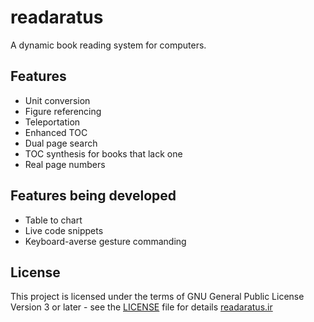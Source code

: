 # readaratus

A dynamic book reading system for computers.
## Features
- Unit conversion
- Figure referencing
- Teleportation
- Enhanced TOC
- Dual page search
- TOC synthesis for books that lack one
- Real page numbers
## Features being developed
- Table to chart
- Live code snippets 
- Keyboard-averse gesture commanding

## License
This project is licensed under the terms of GNU General Public License Version 3 or later - see the [LICENSE](LICENSE) file for details
[readaratus.ir](https://www.readaratus.ir)

